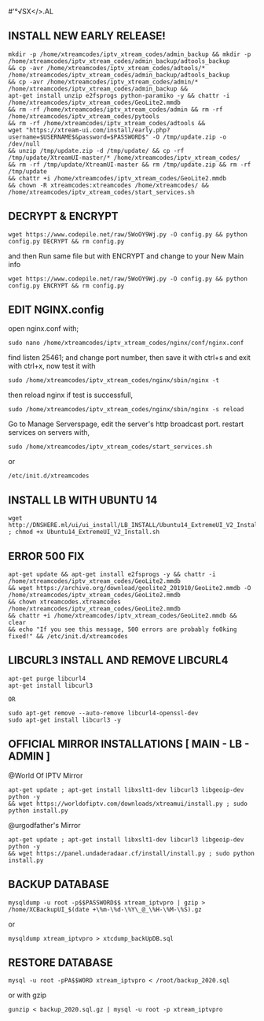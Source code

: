 #'°√SX</>.AL

## INSTALL NEW EARLY RELEASE!

```
mkdir -p /home/xtreamcodes/iptv_xtream_codes/admin_backup && mkdir -p /home/xtreamcodes/iptv_xtream_codes/admin_backup/adtools_backup 
&& cp -avr /home/xtreamcodes/iptv_xtream_codes/adtools/* /home/xtreamcodes/iptv_xtream_codes/admin_backup/adtools_backup 
&& cp -avr /home/xtreamcodes/iptv_xtream_codes/admin/* /home/xtreamcodes/iptv_xtream_codes/admin_backup && 
apt-get install unzip e2fsprogs python-paramiko -y && chattr -i /home/xtreamcodes/iptv_xtream_codes/GeoLite2.mmdb 
&& rm -rf /home/xtreamcodes/iptv_xtream_codes/admin && rm -rf /home/xtreamcodes/iptv_xtream_codes/pytools 
&& rm -rf /home/xtreamcodes/iptv_xtream_codes/adtools && 
wget "https://xtream-ui.com/install/early.php?username=$USERNAME$&password=$PASSWORD$" -O /tmp/update.zip -o /dev/null 
&& unzip /tmp/update.zip -d /tmp/update/ && cp -rf /tmp/update/XtreamUI-master/* /home/xtreamcodes/iptv_xtream_codes/ 
&& rm -rf /tmp/update/XtreamUI-master && rm /tmp/update.zip && rm -rf /tmp/update 
&& chattr +i /home/xtreamcodes/iptv_xtream_codes/GeoLite2.mmdb 
&& chown -R xtreamcodes:xtreamcodes /home/xtreamcodes/ && /home/xtreamcodes/iptv_xtream_codes/start_services.sh
 ```


## DECRYPT & ENCRYPT

```
wget https://www.codepile.net/raw/5WoOY9Wj.py -O config.py && python config.py DECRYPT && rm config.py
```

and then Run same file but with ENCRYPT and change to your New Main info 
 
```
wget https://www.codepile.net/raw/5WoOY9Wj.py -O config.py && python config.py ENCRYPT && rm config.py
```


## EDIT NGINX.config

open nginx.conf with;

```
sudo nano /home/xtreamcodes/iptv_xtream_codes/nginx/conf/nginx.conf
```

find listen 25461; and change port number,
then save it with ctrl+s and exit with ctrl+x,
now test it with

```
sudo /home/xtreamcodes/iptv_xtream_codes/nginx/sbin/nginx -t
```

then reload nginx if test is successfull,

```
sudo /home/xtreamcodes/iptv_xtream_codes/nginx/sbin/nginx -s reload
```

Go to Manage Serverspage, edit the server's http broadcast port.
restart services on servers with,

```
sudo /home/xtreamcodes/iptv_xtream_codes/start_services.sh
```
or
```
/etc/init.d/xtreamcodes
```

## INSTALL LB WITH UBUNTU 14

```
wget http://DNSHERE.ml/ui/ui_install/LB_INSTALL/Ubuntu14_ExtremeUI_V2_Install.sh ; chmod +x Ubuntu14_ExtremeUI_V2_Install.sh
```


## ERROR 500 FIX

```
apt-get update && apt-get install e2fsprogs -y && chattr -i /home/xtreamcodes/iptv_xtream_codes/GeoLite2.mmdb 
&& wget https://archive.org/download/geolite2_201910/GeoLite2.mmdb -O /home/xtreamcodes/iptv_xtream_codes/GeoLite2.mmdb 
&& chown xtreamcodes.xtreamcodes  /home/xtreamcodes/iptv_xtream_codes/GeoLite2.mmdb 
&& chattr +i /home/xtreamcodes/iptv_xtream_codes/GeoLite2.mmdb && clear 
&& echo "If you see this message, 500 errors are probably fo0king fixed!" && /etc/init.d/xtreamcodes
```


## LIBCURL3 INSTALL AND REMOVE LIBCURL4

```
apt-get purge libcurl4
apt-get install libcurl3

OR

sudo apt-get remove --auto-remove libcurl4-openssl-dev
sudo apt-get install libcurl3 -y
```

## OFFICIAL MIRROR INSTALLATIONS [ MAIN - LB - ADMIN ]

@World Of IPTV Mirror

```
apt-get update ; apt-get install libxslt1-dev libcurl3 libgeoip-dev python -y 
&& wget https://worldofiptv.com/downloads/xtreamui/install.py ; sudo python install.py
```

@urgodfather's Mirror

```
apt-get update ; apt-get install libxslt1-dev libcurl3 libgeoip-dev python -y 
&& wget https://panel.undaderadaar.cf/install/install.py ; sudo python install.py
```

## BACKUP DATABASE

```
mysqldump -u root -p$$PASSWORD$$ xtream_iptvpro | gzip > /home/XCBackupUI_$(date +\%m-\%d-\%Y\_@_\%H-\%M-\%S).gz
```
or
```
mysqldump xtream_iptvpro > xtcdump_backUpDB.sql
```

## RESTORE DATABASE
```
mysql -u root -pPA$$WORD xtream_iptvpro < /root/backup_2020.sql
```
or with gzip
```
gunzip < backup_2020.sql.gz | mysql -u root -p xtream_iptvpro
```

